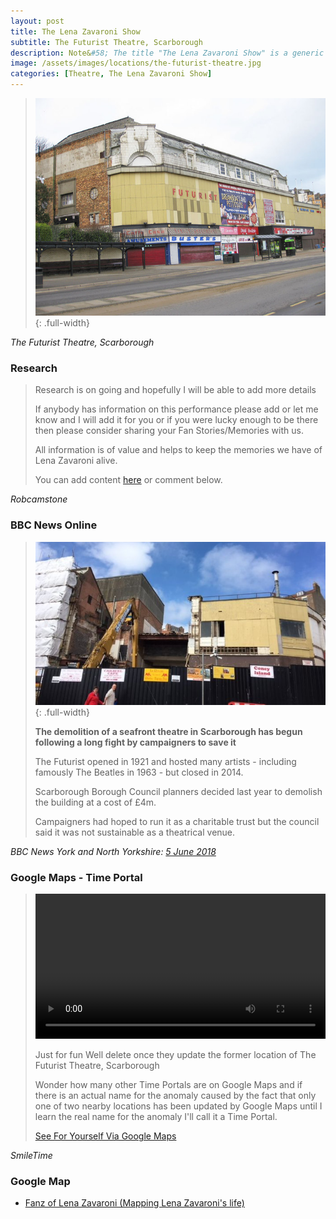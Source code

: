 ```yaml
---
layout: post
title: The Lena Zavaroni Show
subtitle: The Futurist Theatre, Scarborough
description: Note&#58; The title "The Lena Zavaroni Show" is a generic name for shows Starring Lena Zavaroni that had no original show title for the theatre at which Lena was appearing.
image: /assets/images/locations/the-futurist-theatre.jpg
categories: [Theatre, The Lena Zavaroni Show]
---
```


> ![](/assets/images/locations/the-futurist-theatre.jpg){: .full-width}

<cite>The Futurist Theatre, Scarborough</cite>

### Research
> Research is on going and hopefully I will be able to add more details
>
> If anybody has information on this performance please add or let me know and I will add it for you or if you were lucky enough to be there then please consider sharing your Fan Stories/Memories with us.
>
> All information is of value and helps to keep the memories we have of Lena Zavaroni alive.
>
> You can add content [here](https://github.com/FanzOfLenaZavaroni/fanzoflenazavaroni.github.io) or comment below.

<cite>Robcamstone</cite>

### BBC News Online
> ![](/assets/images/locations/futurist.jpg){: .full-width}
>
> **The demolition of a seafront theatre in Scarborough has begun following a long fight by campaigners to save it**
>
> The Futurist opened in 1921 and hosted many artists - including famously The Beatles in 1963 - but closed in 2014.
>
> Scarborough Borough Council planners decided last year to demolish the building at a cost of £4m.
>
> Campaigners had hoped to run it as a charitable trust but the council said it was not sustainable as a theatrical venue.

<cite>BBC News York and North Yorkshire: [5 June 2018](https://www.bbc.co.uk/news/uk-england-york-north-yorkshire-44368471)</cite>

### Google Maps - Time Portal
> <video width="400" controls><source src="/assets/media/Former Location Of The Futurist Theatre, Scarborough.mp4" type="video/mp4">Your browser does not support HTML5 video.</video>
>
> Just for fun Well delete once they update the former location of The Futurist Theatre, Scarborough
>
> Wonder how many other Time Portals are on Google Maps and if there is an actual name for the anomaly caused by the fact that only one of two nearby locations has been updated by Google Maps until I learn the real name for the anomaly I'll call it a Time Portal.
>
> [See For Yourself Via Google Maps](https://www.google.com/maps/@54.2822186,-0.3960012,3a,75y,309.94h,90t/data=!3m6!1e1!3m4!1sAPT6IQLWZuKm62W21FvPOA!2e0!7i13312!8i6656)

<cite>SmileTime</cite>

### Google Map
* [Fanz of Lena Zavaroni (Mapping Lena Zavaroni's life)](https://www.google.com/maps/d/u/0/viewer?mid=1D1D0ERV_FQMNb9XZzJ-J3yUlK8aI4vhI&hl=en&ll=54.282119500000036%2C-0.39636270000005425&z=19)

<style>
video {width: 100%; height: auto;}
</style>

